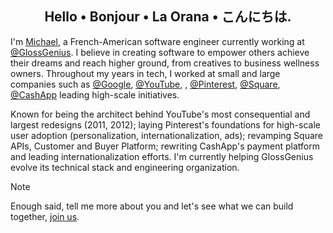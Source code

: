 <h2 align="center">Hello • Bonjour • La Orana • こんにちは.</h2>

I'm [Michael](https://linkedin.com/in/xethorn), a French-American software engineer currently working at [@GlossGenius](https://github.com/glossgenius). I believe in creating software to empower others achieve their dreams and reach higher ground, from creatives to business wellness owners. Throughout my years in tech, I worked at small and large companies such as [@Google](https://github.com/google), [@YouTube](https://github.com/youtube), , [@Pinterest](https://github.com/pinterest), [@Square](https://github.com/square), [@CashApp](https://github.com/cashapp) leading high-scale initiatives. 

Known for being the architect behind YouTube's most consequential and largest redesigns (2011, 2012); laying Pinterest's foundations for high-scale user adoption (personalization, internationalization, ads); revamping Square APIs, Customer and Buyer Platform; rewriting CashApp's payment platform and leading internationalization efforts. I'm currently helping GlossGenius evolve its technical stack and engineering organization. 

> [!NOTE]
> Enough said, tell me more about you and let's see what we can build together, [join us](https://job-boards.greenhouse.io/glossgenius).
